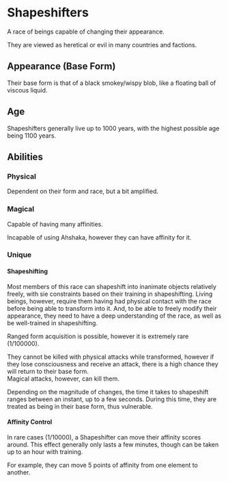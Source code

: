 # Shapeshifters

A race of beings capable of changing their appearance.

They are viewed as heretical or evil in many countries and factions.

## Appearance (Base Form)

Their base form is that of a black smokey/wispy blob, like a floating ball of viscous liquid.

## Age

Shapeshifters generally live up to 1000 years, with the highest possible age being 1100 years.

## Abilities

### Physical

Dependent on their form and race, but a bit amplified.

### Magical

Capable of having many affinities.

Incapable of using Ahshaka, however they can have affinity for it.

### Unique

#### Shapeshifting

Most members of this race can shapeshift into inanimate objects relatively freely, with sie constraints based on their training in shapeshifting. Living beings, however, require them having had physical contact with the race before being able to transform into it. And, to be able to freely modify their appearance, they need to have a deep understanding of the race, as well as be well-trained in shapeshifting.

Ranged form acquisition is possible, however it is extremely rare (1/100000).

They cannot be killed with physical attacks while transformed, however if they lose consciousness and receive an attack, there is a high chance they will return to their base form.  
Magical attacks, however, can kill them.

Depending on the magnitude of changes, the time it takes to shapeshift ranges between an instant, up to a few seconds. During this time, they are treated as being in their base form, thus vulnerable.

#### Affinity Control

In rare cases (1/10000), a Shapeshifter can move their affinity scores around.
This effect generally only lasts a few minutes, though can be taken up to an hour with training.

For example, they can move 5 points of affinity from one element to another.

